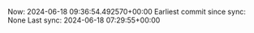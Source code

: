 Now: 2024-06-18 09:36:54.492570+00:00 Earliest commit since sync: None Last sync: 2024-06-18 07:29:55+00:00

